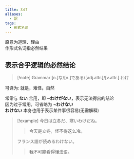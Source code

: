 ```yaml
---
title: わけ
aliases:
  - 訳
tags:
  - 形式名词
---
```

原意为道理、理由  
作形式名词指必然结果  
## 表示合乎逻辑的必然结论  

> [!note] Grammar
> [n.]な/[n.]である/[adj.attr.]/[v.attr.] わけ

可译为: 就是，难怪，自然  

常常与 **ない** 合用，即 **~わけがない**，表示无法得出的结论  
因为过于常用，可省略为 **~わけない**  
**わけない** 本身也用于表示某件事很容易(无需解释)  


> [!example] 
> 今日は立冬だ、寒いわけだね。
> > 今天是立冬，怪不得这么冷。
> 
> フランス語が読めるわけない。
> > 我不可能看得懂法语。